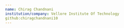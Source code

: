 ```yaml
---
name: Chirag Chandnani
institution/company: Vellore Institute Of Technology
github:chiragchandnani10
---
```


